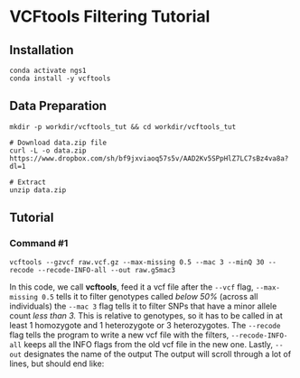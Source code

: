 
# VCFtools Filtering Tutorial

## Installation

```
conda activate ngs1
conda install -y vcftools
```

## Data Preparation

```
mkdir -p workdir/vcftools_tut && cd workdir/vcftools_tut

# Download data.zip file
curl -L -o data.zip https://www.dropbox.com/sh/bf9jxviaoq57s5v/AAD2Kv5SPpHlZ7LC7sBz4va8a?dl=1

# Extract
unzip data.zip

```

## Tutorial

### Command #1

```
vcftools --gzvcf raw.vcf.gz --max-missing 0.5 --mac 3 --minQ 30 --recode --recode-INFO-all --out raw.g5mac3
```

In this code, we call **vcftools**, feed it a vcf file after the `--vcf` flag, `--max-missing 0.5` tells it to filter genotypes called *below 50%* (across all individuals) the `--mac 3` flag tells it to filter SNPs that have a minor allele count *less than 3.*
This is relative to genotypes, so it has to be called in at least 1 homozygote and 1 heterozygote or 3 heterozygotes. The `--recode` flag tells the program to write a new vcf file with the filters, `--recode-INFO-all` keeps all the INFO flags from the old vcf file in the new one. Lastly, `--out` designates the name of the output The output will scroll through a lot of lines, but should end like:
